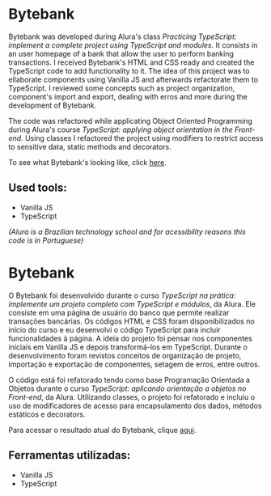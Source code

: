 # Bytebank

Bytebank was developed during Alura's class *Practicing TypeScript: implement a complete project using TypeScript and modules*. It consists in an user homepage of a bank that allow the user to perform banking transactions. I received Bytebank's HTML and CSS ready and created the TypeScript code to add functionality to it. The idea of this project was to ellaborate components using Vanilla JS and afterwards refactorate them to TypeScript. I reviewed some concepts such as project organization, component's import and export, dealing with erros and more during the development of Bytebank.

 The code was refactored while applicating Object Oriented Programming during Alura's course *TypeScript: applying object orientation in the Front-end*. Using classes I refactored the project using modifiers to restrict access to sensitive data, static methods and decorators.

To see what Bytebank's looking like, click [here](https://learning-typescript-bytebank.vercel.app/).

## Used tools:

* Vanilla JS
* TypeScript

*(Alura is a Brazilian technology school and for acessibility reasons this code is in Portuguese)*

#

# Bytebank

O Bytebank foi desenvolvido durante o curso *TypeScript na prática: implemente um projeto completo com TypeScript e módulos*, da Alura. Ele consiste em uma página de usuário do banco que permite realizar transações bancárias. Os códigos HTML e CSS foram disponibilizados no início do curso e eu desenvolvi o código TypeScript para incluir funcionalidades à página. A ideia do projeto foi pensar nos componentes iniciais em Vanilla JS e depois transformá-los em TypeScript. Durante o desenvolvimento foram revistos conceitos de organização de projeto, importação e exportação de componentes, setagem de erros, entre outros.

O código está foi refatorado tendo como base Programação Orientada a Objetos durante o curso *TypeScript: aplicando orientação a objetos no Front-end*, da Alura. Utilizando classes, o projeto foi refatorado e incluiu o uso de modificadores de acesso para encapsulamento dos dados, métodos estáticos e decorators.

Para acessar o resultado atual do Bytebank, clique [aqui](https://learning-typescript-bytebank.vercel.app/).

## Ferramentas utilizadas:

* Vanilla JS
* TypeScript
